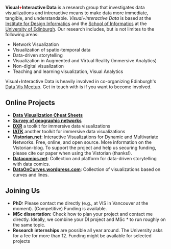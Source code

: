 __Visual<b style="color:red;">+</b>Interactive Data__ is a research group that investigates data visualizations and intreractive means to make data more immediate, tangible, and understandable. _Visual+Interactive Data_ is based at the [Institute for Design Informatics](https://www.designinformatics.org/) and the [School of Informatics](https://www.ed.ac.uk/informatics) at the [University of Edinburgh](https://www.ed.ac.uk/).  Our research includes, but is not limites to the following areas:

* Network Visualization
* Visualization of spatio-temporal data
* Data-driven storytelling
* Visualization in Augmented and Virtual Reality (Immersive Analytics)
* Non-digital visualization
* Teaching and learning visualization, Visual Analytics

Visual+Interactive Data is heavily involved in co-organizing Edinburgh's [Data Vis Meetup](https://www.meetup.com/meetup-group-vBHbCmgh). Get in touch with is if you want to become involved.

## Online Projects

* **[Data Visualization Cheat Sheets](https://sites.google.com/view/datavisualizationcheatsheet)**
* **[Survey of geographic networks](https://geographic-networks.github.io/)**
* **[DXR](https://sites.google.com/view/dxr-vis)** a toolkit for immersive data visualizations 
* **[IATK](https://github.com/MaximeCordeil/IATK)** another toolkit for immersive data visualizations
* **[Vistorian.net](Vistorian.net)**: Interactive Visualizations for Dynamic and Multivariate Networks.
Free, online, and open source. More information on the Vistorian-blog. To support the project and help us securing funding, please cite our paper when using the Vistorian (thanks!).
* **[Datacomics.net](Datacomics.net)**: Collection and platform for data-driven storytelling with data comics.
* **[DataOnCurves.wordpress.com](DataOnCurves.wordpress.com)**: Collection of visualizations based on curves and lines.

## Joining Us

* **PhD:** Please contact me directly (e.g., at VIS in Vancouver at the moment). (Competitive) Funding is available.
* **MSc dissertation:** Check how to plan your project and contact me directly. Ideally, we combine your DI project and MSc * to run roughly on the same topic.
* **Research internships** are possible all year around. The University asks for a fee for more than 12. Funding might be available for selected projects
